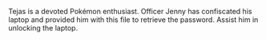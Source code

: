 Tejas is a devoted Pokémon enthusiast. Officer Jenny has confiscated his laptop and provided him with this file to retrieve the password. Assist him in unlocking the laptop.